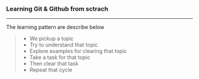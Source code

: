 
### Learning Git & Github from sctrach 

-----------------------
The learning pattern are describe below 

> * We pickup a topic 
> * Try to understand that topic
> * Explore examples for clearing that topic 
> * Take a task for that topic 
> * Then clear that task 
> * Repeat that cycle 